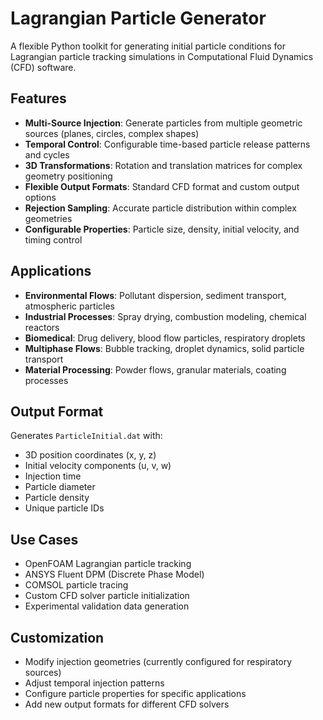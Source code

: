 # Lagrangian Particle Generator

A flexible Python toolkit for generating initial particle conditions for Lagrangian particle tracking simulations in Computational Fluid Dynamics (CFD) software.

## Features
- **Multi-Source Injection**: Generate particles from multiple geometric sources (planes, circles, complex shapes)
- **Temporal Control**: Configurable time-based particle release patterns and cycles
- **3D Transformations**: Rotation and translation matrices for complex geometry positioning
- **Flexible Output Formats**: Standard CFD format and custom output options
- **Rejection Sampling**: Accurate particle distribution within complex geometries
- **Configurable Properties**: Particle size, density, initial velocity, and timing control

## Applications
- **Environmental Flows**: Pollutant dispersion, sediment transport, atmospheric particles
- **Industrial Processes**: Spray drying, combustion modeling, chemical reactors
- **Biomedical**: Drug delivery, blood flow particles, respiratory droplets
- **Multiphase Flows**: Bubble tracking, droplet dynamics, solid particle transport
- **Material Processing**: Powder flows, granular materials, coating processes

## Output Format
Generates `ParticleInitial.dat` with:
- 3D position coordinates (x, y, z)
- Initial velocity components (u, v, w)
- Injection time
- Particle diameter
- Particle density
- Unique particle IDs

## Use Cases
- OpenFOAM Lagrangian particle tracking
- ANSYS Fluent DPM (Discrete Phase Model)
- COMSOL particle tracing
- Custom CFD solver particle initialization
- Experimental validation data generation

## Customization
- Modify injection geometries (currently configured for respiratory sources)
- Adjust temporal injection patterns
- Configure particle properties for specific applications
- Add new output formats for different CFD solvers
